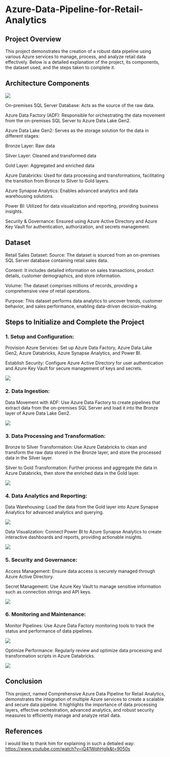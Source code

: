 # Azure-Data-Pipeline-for-Retail-Analytics

## **Project Overview**
This project demonstrates the creation of a robust data pipeline using various Azure services to manage, process, and analyze retail data effectively. Below is a detailed explanation of the project, its components, the dataset used, and the steps taken to complete it.

## **Architecture Components**

![](./Screenshots/Architecture.png)

On-premises SQL Server Database: Acts as the source of the raw data.

Azure Data Factory (ADF): Responsible for orchestrating the data movement from the on-premises SQL Server to Azure Data Lake Gen2.

Azure Data Lake Gen2: Serves as the storage solution for the data in different stages:

Bronze Layer: Raw data

Silver Layer: Cleaned and transformed data

Gold Layer: Aggregated and enriched data

Azure Databricks: Used for data processing and transformations, facilitating the transition from Bronze to Silver to Gold layers.

Azure Synapse Analytics: Enables advanced analytics and data warehousing solutions.

Power BI: Utilized for data visualization and reporting, providing business insights.

Security & Governance: Ensured using Azure Active Directory and Azure Key Vault for authentication, authorization, and secrets management.

## **Dataset**

Retail Sales Dataset:
Source: The dataset is sourced from an on-premises SQL Server database containing retail sales data.

Content: It includes detailed information on sales transactions, product details, customer demographics, and store information.

Volume: The dataset comprises millions of records, providing a comprehensive view of retail operations.

Purpose: This dataset performs data analytics to uncover trends, customer behavior, and sales performance, enabling data-driven decision-making.

## **Steps to Initialize and Complete the Project**

### 1. Setup and Configuration:
Provision Azure Services: Set up Azure Data Factory, Azure Data Lake Gen2, Azure Databricks, Azure Synapse Analytics, and Power BI.

Establish Security: Configure Azure Active Directory for user authentication and Azure Key Vault for secure management of keys and secrets.

![](./Screenshots/Containers.png)

### 2. Data Ingestion:
Data Movement with ADF: Use Azure Data Factory to create pipelines that extract data from the on-premises SQL Server and load it into the Bronze layer of Azure Data Lake Gen2.

![](./Screenshots/ADF_Pipeline.png)

### 3. Data Processing and Transformation:
Bronze to Silver Transformation: Use Azure Databricks to clean and transform the raw data stored in the Bronze layer, and store the processed data in the Silver layer.

Silver to Gold Transformation: Further process and aggregate the data in Azure Databricks, then store the enriched data in the Gold layer.

![](./Screenshots/GoldDeltaFile.png)

### 4. Data Analytics and Reporting:
Data Warehousing: Load the data from the Gold layer into Azure Synapse Analytics for advanced analytics and querying.

![](./Screenshots/Gold_DB.png)

Data Visualization: Connect Power BI to Azure Synapse Analytics to create interactive dashboards and reports, providing actionable insights.

![](./Screenshots/SynapseSQL.png)


### 5. Security and Governance:
Access Management: Ensure data access is securely managed through Azure Active Directory.

Secret Management: Use Azure Key Vault to manage sensitive information such as connection strings and API keys.

![](./Screenshots/ResourceGroup.png)

### 6. Monitoring and Maintenance:
Monitor Pipelines: Use Azure Data Factory monitoring tools to track the status and performance of data pipelines.

![](./Screenshots/TaskRunDetails.png)

Optimize Performance: Regularly review and optimize data processing and transformation scripts in Azure Databricks.

![](./Screenshots/MetaData_Pipeline.png)

## **Conclusion**
This project, named Comprehensive Azure Data Pipeline for Retail Analytics, demonstrates the integration of multiple Azure services to create a scalable and secure data pipeline. It highlights the importance of data processing layers, effective orchestration, advanced analytics, and robust security measures to efficiently manage and analyze retail data.

## **References**
I would like to thank him for explaining in such a detialed way: https://www.youtube.com/watch?v=iQ41WqhHglk&t=9050s
